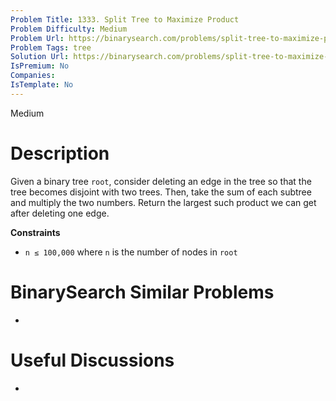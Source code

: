 ```yaml
---
Problem Title: 1333. Split Tree to Maximize Product
Problem Difficulty: Medium
Problem Url: https://binarysearch.com/problems/split-tree-to-maximize-product/
Problem Tags: tree
Solution Url: https://binarysearch.com/problems/split-tree-to-maximize-product/solutions/
IsPremium: No
Companies: 
IsTemplate: No
---
```


<span style="color: ;">Medium</span>

# Description

Given a binary tree `root`, consider deleting an edge in the tree so that the tree becomes disjoint with two trees. Then, take the sum of each subtree and multiply the two numbers. Return the largest such product we can get after deleting one edge.

**Constraints**
- `n ≤ 100,000` where `n` is the number of nodes in `root`

# BinarySearch Similar Problems

- []()

# Useful Discussions

- []()
